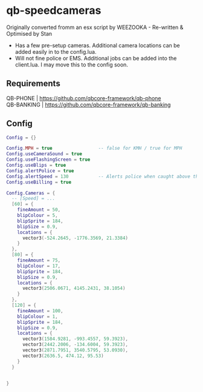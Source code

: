 # qb-speedcameras
Originally converted fromm an esx script by WEEZOOKA - Re-written & Optimised by Stan

- Has a few pre-setup cameras. Additional camera locations can be added easily in to the config.lua. 
- Will not fine police or EMS. Additional jobs can be added into the client.lua. I may move this to the config soon.

## Requirements
QB-PHONE | https://github.com/qbcore-framework/qb-phone  
QB-BANKING | https://github.com/qbcore-framework/qb-banking  

## Config
```lua
Config = {}

Config.MPH = true                 -- false for KMH / true for MPH
Config.useCameraSound = true      
Config.useFlashingScreen = true
Config.useBlips = true
Config.alertPolice = true     
Config.alertSpeed = 130           -- Alerts police when caught above this speed
Config.useBilling = true

Config.Cameras = {
  -- [Speed] = ...
  [60] = {
    fineAmount = 50,
    blipColour = 5,
    blipSprite = 184,
    blipSize = 0.9,
    locations = {
      vector3(-524.2645, -1776.3569, 21.3384)
    }
  },
  [80] = {
    fineAmount = 75,
    blipColour = 17,
    blipSprite = 184,
    blipSize = 0.9,
    locations = {
      vector3(2506.0671, 4145.2431, 38.1054)
    }
  },
  [120] = {
    fineAmount = 100,
    blipColour = 1,
    blipSprite = 184,
    blipSize = 0.9,
    locations = {
      vector3(1584.9281, -993.4557, 59.3923),
      vector3(2442.2006, -134.6004, 59.3923),
      vector3(2871.7951, 3540.5795, 53.0930),
      vector3(2636.5, 474.12, 95.53)
    }
  }


}
```